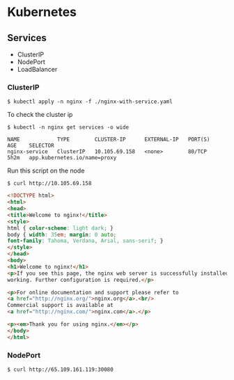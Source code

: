 
# Kubernetes

## Services

- ClusterIP
- NodePort
- LoadBalancer

### ClusterIP

```shell
$ kubectl apply -n nginx -f ./nginx-with-service.yaml
```


To check the cluster ip

```shell
$ kubectl -n nginx get services -o wide
```

```text
NAME            TYPE        CLUSTER-IP      EXTERNAL-IP   PORT(S)   AGE    SELECTOR
nginx-service   ClusterIP   10.105.69.158   <none>        80/TCP    5h2m   app.kubernetes.io/name=proxy
```
 
Run this script on the node

```shell
$ curl http://10.105.69.158
```

```html
<!DOCTYPE html>
<html>
<head>
<title>Welcome to nginx!</title>
<style>
html { color-scheme: light dark; }
body { width: 35em; margin: 0 auto;
font-family: Tahoma, Verdana, Arial, sans-serif; }
</style>
</head>
<body>
<h1>Welcome to nginx!</h1>
<p>If you see this page, the nginx web server is successfully installed and
working. Further configuration is required.</p>

<p>For online documentation and support please refer to
<a href="http://nginx.org/">nginx.org</a>.<br/>
Commercial support is available at
<a href="http://nginx.com/">nginx.com</a>.</p>

<p><em>Thank you for using nginx.</em></p>
</body>
</html>
```

### NodePort

```shell
$ curl http://65.109.161.119:30080
```
